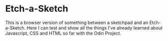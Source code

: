 # Etch-a-Sketch

This is a browser version of something between a sketchpad and an Etch-a-Sketch. 
Here I can test and show all the things I've already learned about Javascript, CSS and HTML so far with the Odin Project. 
